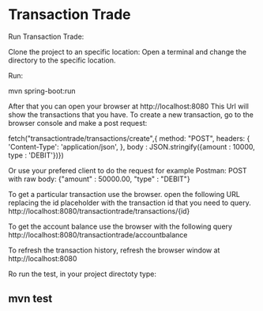 # Transaction Trade

Run Transaction Trade:

Clone the project to an specific location: Open a terminal and change the directory to the specific location.

Run:

mvn spring-boot:run

After that you can open your browser at http://localhost:8080 This Url will show the transactions that you have. To create a new transaction, go to the browser console and make a post request:

fetch("transactiontrade/transactions/create",{ method: "POST", headers: { 'Content-Type': 'application/json', }, body : JSON.stringify({amount : 10000, type : 'DEBIT'})})

Or use your prefered client to do the request for example Postman: POST with raw body: {"amount" : 50000.00, "type" : "DEBIT"}

To get a particular transaction use the browser. open the following URL replacing the id placeholder with the transaction id that you need to query. http://localhost:8080/transactiontrade/transactions/{id}

To get the account balance use the browser with the following query http://localhost:8080/transactiontrade/accountbalance

To refresh the transaction history, refresh the browser window at http://localhost:8080

Ro run the test, in your project directoty type:

mvn test
---------------
